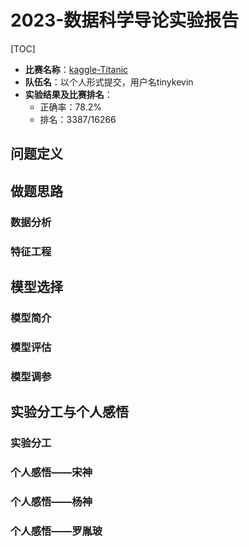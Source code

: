 # 2023-数据科学导论实验报告

[TOC]

- **比赛名称**：[kaggle-Titanic](https://www.kaggle.com/competitions/titanic/overview)
- **队伍名**：以个人形式提交，用户名tinykevin
- **实验结果及比赛排名**：
  - 正确率：78.2%
  - 排名：3387/16266

## 问题定义

## 做题思路

### 数据分析

### 特征工程

## 模型选择

### 模型简介

### 模型评估

### 模型调参

## 实验分工与个人感悟

### 实验分工

### 个人感悟——宋神

### 个人感悟——杨神

### 个人感悟——罗胤玻

